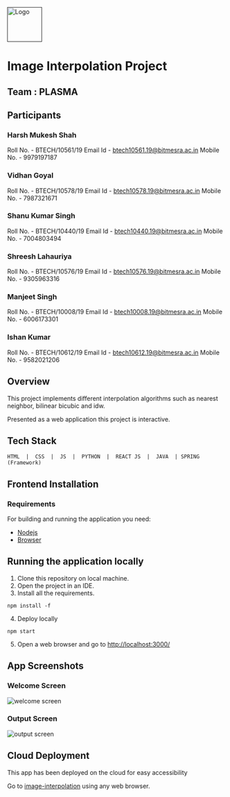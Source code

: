 
 <a href="" >
   <img src="./logo.png" alt="Logo" width="80" height="80">
 </a>
 
# Image Interpolation Project

## Team : PLASMA
## Participants
### Harsh Mukesh Shah
Roll No. - BTECH/10561/19
Email Id - btech10561.19@bitmesra.ac.in
Mobile No. - 9979197187
### Vidhan Goyal
Roll No. - BTECH/10578/19
Email Id - btech10578.19@bitmesra.ac.in
Mobile No. - 7987321671
### Shanu Kumar Singh
Roll No. - BTECH/10440/19
Email Id - btech10440.19@bitmesra.ac.in
Mobile No. - 7004803494
### Shreesh Lahauriya
Roll No. - BTECH/10576/19
Email Id - btech10576.19@bitmesra.ac.in
Mobile No. - 9305963316
### Manjeet Singh
Roll No. - BTECH/10008/19
Email Id - btech10008.19@bitmesra.ac.in
Mobile No. - 6006173301
### Ishan Kumar
Roll No. - BTECH/10612/19
Email Id - btech10612.19@bitmesra.ac.in
Mobile No. - 9582021206

## Overview
This project implements different interpolation algorithms such as nearest neighbor, bilinear bicubic and idw. 

Presented as a web application this project is interactive.

## Tech Stack
	HTML  |  CSS  |  JS  |  PYTHON  |  REACT JS  |  JAVA  | SPRING (Framework) 
  

## Frontend Installation

### Requirements
For building and running the application you need:

- [Nodejs](https://nodejs.org/en/download/)
- [Browser](https://www.google.com/intl/en_in/chrome/)
  
  
## Running the application locally
1. Clone this repository on local machine.
2. Open the project in an IDE.
3. Install all the requirements.
```shell
npm install -f
```
4. Deploy locally
```shell
npm start
```
5. Open a web browser and go to [http://localhost:3000/](http://localhost:3000/)
 
## App Screenshots
### Welcome Screen
<img src="./welcome_screen.png" alt="welcome screen">

### Output Screen
<img src="./output_screen.png" alt="output screen">

## Cloud Deployment
This app has been deployed on the cloud for easy accessibility

Go to [image-interpolation](https://image-interpolation.herokuapp.com/) using any web browser.
